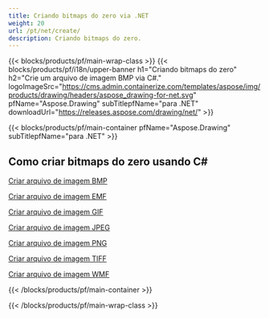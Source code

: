 ```yaml
---
title: Criando bitmaps do zero via .NET
weight: 20
url: /pt/net/create/
description: Criando bitmaps do zero.
---
```


{{< blocks/products/pf/main-wrap-class >}}
{{< blocks/products/pf/i18n/upper-banner h1="Criando bitmaps do zero" h2="Crie um arquivo de imagem BMP via C#." logoImageSrc="https://cms.admin.containerize.com/templates/aspose/img/products/drawing/headers/aspose_drawing-for-net.svg" pfName="Aspose.Drawing" subTitlepfName="para .NET" downloadUrl="https://releases.aspose.com/drawing/net/" >}}

{{< blocks/products/pf/main-container pfName="Aspose.Drawing" subTitlepfName="para .NET" >}}

<h2>Como criar bitmaps do zero usando C#</h2>

<p><a href="bmp/">Criar arquivo de imagem BMP</a></p>
<p><a href="emf/">Criar arquivo de imagem EMF</a></p>
<p><a href="gif/">Criar arquivo de imagem GIF</a></p>
<p><a href="jpeg/">Criar arquivo de imagem JPEG</a></p>
<p><a href="png/">Criar arquivo de imagem PNG</a></p>
<p><a href="tiff/">Criar arquivo de imagem TIFF</a></p>
<p><a href="wmf/">Criar arquivo de imagem WMF</a></p>

{{< /blocks/products/pf/main-container >}}

{{< /blocks/products/pf/main-wrap-class >}}
